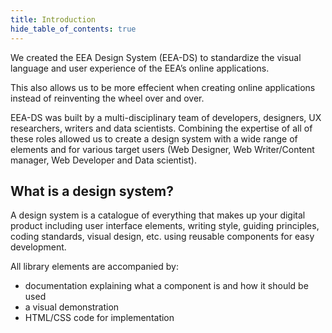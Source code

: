 ```yaml
---
title: Introduction
hide_table_of_contents: true
---
```



We created the EEA Design System (EEA-DS) to standardize the visual language and user experience of the EEA’s online applications. 

This also allows us to be more effecient when creating online applications instead of reinventing the wheel over and over.

EEA-DS was built by a multi-disciplinary team of developers, designers, UX researchers, writers and data scientists. Combining the expertise of all of these roles allowed us to create a design system with a wide range of elements and for various target users (Web Designer, Web Writer/Content manager, Web Developer and Data scientist).

## What is a design system?

A design system is a catalogue of everything that makes up your digital product including user interface elements, writing style, guiding principles, coding standards, visual design, etc. using reusable components for easy development.

All library elements are accompanied by:

- documentation explaining what a component is and how it should be used
- a visual demonstration
- HTML/CSS code for implementation
